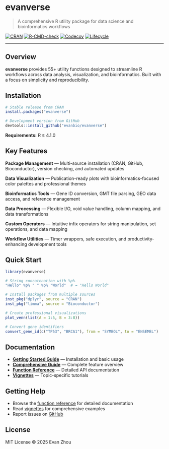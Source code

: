 # evanverse

> A comprehensive R utility package for data science and bioinformatics workflows

[![CRAN](https://www.r-pkg.org/badges/version/evanverse)](https://CRAN.R-project.org/package=evanverse)
[![R-CMD-check](https://github.com/evanbio/evanverse/actions/workflows/R-CMD-check.yaml/badge.svg)](https://github.com/evanbio/evanverse/actions/workflows/R-CMD-check.yaml)
[![Codecov](https://codecov.io/gh/evanbio/evanverse/branch/main/graph/badge.svg)](https://codecov.io/gh/evanbio/evanverse?branch=main)
[![Lifecycle](https://img.shields.io/badge/lifecycle-stable-brightgreen.svg)](https://lifecycle.r-lib.org/articles/stages.html#stable)

---

## Overview

**evanverse** provides 55+ utility functions designed to streamline R workflows across data analysis, visualization, and bioinformatics. Built with a focus on simplicity and reproducibility.

## Installation

```r
# Stable release from CRAN
install.packages("evanverse")

# Development version from GitHub
devtools::install_github("evanbio/evanverse")
```

**Requirements:** R ≥ 4.1.0

## Key Features

**Package Management** — Multi-source installation (CRAN, GitHub, Bioconductor), version checking, and automated updates

**Data Visualization** — Publication-ready plots with bioinformatics-focused color palettes and professional themes

**Bioinformatics Tools** — Gene ID conversion, GMT file parsing, GEO data access, and reference management

**Data Processing** — Flexible I/O, void value handling, column mapping, and data transformations

**Custom Operators** — Intuitive infix operators for string manipulation, set operations, and data mapping

**Workflow Utilities** — Timer wrappers, safe execution, and productivity-enhancing development tools

## Quick Start

```r
library(evanverse)

# String concatenation with %p%
"Hello" %p% " " %p% "World"  # → "Hello World"

# Install packages from multiple sources
inst_pkg("dplyr", source = "CRAN")
inst_pkg("limma", source = "Bioconductor")

# Create professional visualizations
plot_venn(list(A = 1:5, B = 3:8))

# Convert gene identifiers
convert_gene_id(c("TP53", "BRCA1"), from = "SYMBOL", to = "ENSEMBL")
```

## Documentation

- **[Getting Started Guide](articles/get-started.html)** — Installation and basic usage
- **[Comprehensive Guide](articles/comprehensive-guide.html)** — Complete feature overview
- **[Function Reference](reference/index.html)** — Detailed API documentation
- **[Vignettes](articles/index.html)** — Topic-specific tutorials

## Getting Help

- Browse the [function reference](reference/index.html) for detailed documentation
- Read [vignettes](articles/index.html) for comprehensive examples
- Report issues on [GitHub](https://github.com/evanbio/evanverse/issues)

## License

MIT License © 2025 Evan Zhou
